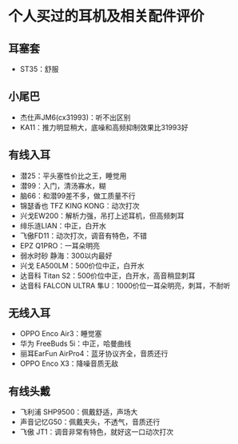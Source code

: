 # 个人买过的耳机及相关配件评价

## 耳塞套

- ST35：舒服

## 小尾巴

- 杰仕声JM6(cx31993)：听不出区别
- KA11：推力明显稍大，底噪和高频抑制效果比31993好

## 有线入耳

- 潜25：平头塞性价比之王，睡觉用
- 潜99：入门，清汤寡水，糊
- 脑66：和潜99差不多，做工质量不行
- 锦瑟香也 TFZ KING KONG：动次打次
- 兴戈EW200：解析力强，吊打上述耳机，但高频刺耳
- 绯乐涟LIAN：中正，白开水
- 飞傲FD11：动次打次，调音有特色，不错
- EPZ Q1PRO：一耳朵明亮
- 弱水时砂 静海：300以内最好
- 兴戈 EA500LM：500价位中正，白开水
- 达音科 Titan S2：500价位中正，白开水，高音稍显刺耳
- 达音科 FALCON ULTRA 隼U：1000价位一耳朵明亮，刺耳，不耐听

## 无线入耳

- OPPO Enco Air3：睡觉塞
- 华为 FreeBuds 5i：中正，哈曼曲线
- 丽耳EarFun AirPro4：蓝牙协议齐全，音质还行
- OPPO Enco X3：降噪音质无敌

## 有线头戴

- 飞利浦 SHP9500：佩戴舒适，声场大
- 声音记忆G50：佩戴夹头，不透气，音质还行
- 飞傲 JT1：调音非常有特色，就好这一口动次打次
